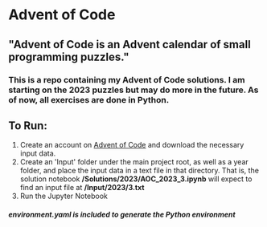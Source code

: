 # Advent of Code

## "Advent of Code is an Advent calendar of small programming puzzles."

### This is a repo containing my Advent of Code solutions. I am starting on the 2023 puzzles but may do more in the future.  As of now, all exercises are done in Python.

## To Run:
  1) Create an account on [Advent of Code](https://adventofcode.com/) and download the necessary input data.
  2) Create an 'Input' folder under the main project root, as well as a year folder, and place the input data in a text file in that directory. That is, the solution notebook __/Solutions/2023/AOC_2023_3.ipynb__ will expect to find an input file at __/Input/2023/3.txt__
  3) Run the Jupyter Notebook

##### environment.yaml is included to generate the Python environment
